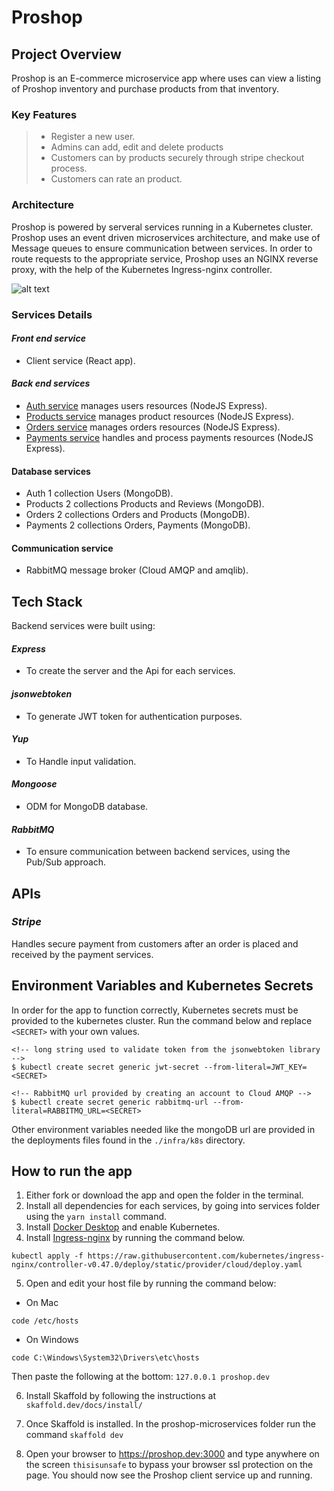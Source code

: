 # **Proshop**

## **Project Overview**

Proshop is an E-commerce microservice app where uses can view a listing of Proshop inventory and purchase products from that inventory.

### Key Features

> - Register a new user.
> - Admins can add, edit and delete products
> - Customers can by products securely through stripe checkout process.
> - Customers can rate an product.

### Architecture

Proshop is powered by serveral services running in a Kubernetes cluster. Proshop uses an event driven microservices architecture, and make use of Message queues to
ensure communication between services. In order to route requests to the appropriate service, Proshop uses an NGINX reverse proxy, with the help of the Kubernetes Ingress-nginx controller.


![alt text](https://github.com/guillsav/proshop-microservice/blob/main/screenshots/Screen%20Shot%202021-06-15%20at%2012.22.21%20PM.png)

### **Services Details**

#### **_Front end service_**

- Client service (React app).

#### **_Back end services_**

- [Auth service](https://github.com/guillsav/proshop-microservice/tree/main/auth) manages users resources (NodeJS Express).
- [Products service](https://github.com/guillsav/proshop-microservice/tree/main/products) manages product resources (NodeJS Express).
- [Orders service](https://github.com/guillsav/proshop-microservice/tree/main/orders) manages orders resources (NodeJS Express).
- [Payments service](https://github.com/guillsav/proshop-microservice/tree/main/payments) handles and process payments resources (NodeJS Express).

#### Database services

- Auth 1 collection Users (MongoDB).
- Products 2 collections Products and Reviews (MongoDB).
- Orders 2 collections Orders and Products (MongoDB).
- Payments 2 collections Orders, Payments (MongoDB).

#### Communication service

- RabbitMQ message broker (Cloud AMQP and amqlib).

## **Tech Stack**

Backend services were built using:

#### _Express_

- To create the server and the Api for each services.

#### _jsonwebtoken_

- To generate JWT token for authentication purposes.

#### _Yup_

- To Handle input validation.

#### _Mongoose_

- ODM for MongoDB database.

#### _RabbitMQ_

- To ensure communication between backend services, using the Pub/Sub approach.

## **APIs**

### **_Stripe_**

Handles secure payment from customers after an order is placed and received by the payment services.

## **Environment Variables and Kubernetes Secrets**

In order for the app to function correctly, Kubernetes secrets must be provided to the kubernetes cluster. Run the command below and replace `<SECRET>` with your own values.

```
<!-- long string used to validate token from the jsonwebtoken library -->
$ kubectl create secret generic jwt-secret --from-literal=JWT_KEY=<SECRET>

<!-- RabbitMQ url provided by creating an account to Cloud AMQP -->
$ kubectl create secret generic rabbitmq-url --from-literal=RABBITMQ_URL=<SECRET>

```

Other environment variables needed like the mongoDB url are provided in the deployments files found in the `./infra/k8s` directory.

## **How to run the app**

1. Either fork or download the app and open the folder in the terminal.
2. Install all dependencies for each services, by going into services folder using the `yarn install` command.
3. Install [Docker Desktop](https://www.docker.com/products/docker-desktop) and enable Kubernetes.
4. Install [Ingress-nginx](https://kubernetes.github.io/ingress-nginx/deploy/#docker-desktop) by running the command below.

```
kubectl apply -f https://raw.githubusercontent.com/kubernetes/ingress-nginx/controller-v0.47.0/deploy/static/provider/cloud/deploy.yaml
```

5. Open and edit your host file by running the command below:

- On Mac

```
code /etc/hosts
```

- On Windows

```
code C:\Windows\System32\Drivers\etc\hosts
```

Then paste the following at the bottom: `127.0.0.1 proshop.dev`

6. Install Skaffold by following the instructions at `skaffold.dev/docs/install/`

7. Once Skaffold is installed. In the proshop-microservices folder run the command `skaffold dev`

8. Open your browser to https://proshop.dev:3000 and type anywhere on the screen
   `thisisunsafe` to bypass your browser ssl protection on the page. You should now see the Proshop client service up and running.
